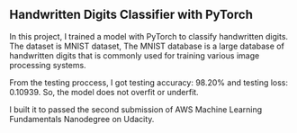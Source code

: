 ## Handwritten Digits Classifier with PyTorch

In this project, I trained a model with PyTorch to classify handwritten digits. The dataset is MNIST dataset, The MNIST database is a large database of handwritten digits that is commonly used for training various image processing systems. 

From the testing proccess, I got testing accuracy: 98.20% and testing loss: 0.10939. So, the model does not overfit or underfit.

I built it to passed the second submission of AWS Machine Learning Fundamentals Nanodegree on Udacity. 
